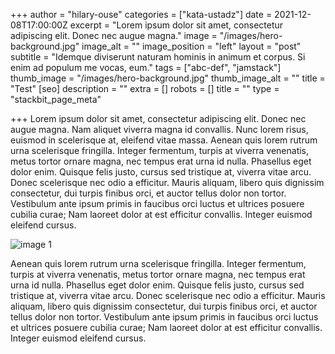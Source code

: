 +++
author = "hilary-ouse"
categories = ["kata-ustadz"]
date = 2021-12-08T17:00:00Z
excerpt = "Lorem ipsum dolor sit amet, consectetur adipiscing elit. Donec nec augue magna."
image = "/images/hero-background.jpg"
image_alt = ""
image_position = "left"
layout = "post"
subtitle = "Idemque diviserunt naturam hominis in animum et corpus. Si enim ad populum me   vocas, eum."
tags = ["abc-def", "jamstack"]
thumb_image = "/images/hero-background.jpg"
thumb_image_alt = ""
title = "Test"
[seo]
description = ""
extra = []
robots = []
title = ""
type = "stackbit_page_meta"

+++
Lorem ipsum dolor sit amet, consectetur adipiscing elit. Donec nec augue magna. Nam aliquet viverra magna id convallis. Nunc lorem risus, euismod in scelerisque at, eleifend vitae massa. Aenean quis lorem rutrum urna scelerisque fringilla. Integer fermentum, turpis at viverra venenatis, metus tortor ornare magna, nec tempus erat urna id nulla. Phasellus eget dolor enim. Quisque felis justo, cursus sed tristique at, viverra vitae arcu. Donec scelerisque nec odio a efficitur. Mauris aliquam, libero quis dignissim consectetur, dui turpis finibus orci, et auctor tellus dolor non tortor. Vestibulum ante ipsum primis in faucibus orci luctus et ultrices posuere cubilia curae; Nam laoreet dolor at est efficitur convallis. Integer euismod eleifend cursus.

![image 1](/images/about-5.jpg "image tittle")

Aenean quis lorem rutrum urna scelerisque fringilla. Integer fermentum, turpis at viverra venenatis, metus tortor ornare magna, nec tempus erat urna id nulla. Phasellus eget dolor enim. Quisque felis justo, cursus sed tristique at, viverra vitae arcu. Donec scelerisque nec odio a efficitur. Mauris aliquam, libero quis dignissim consectetur, dui turpis finibus orci, et auctor tellus dolor non tortor. Vestibulum ante ipsum primis in faucibus orci luctus et ultrices posuere cubilia curae; Nam laoreet dolor at est efficitur convallis. Integer euismod eleifend cursus.